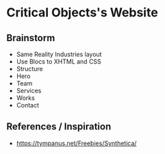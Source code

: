# Critical Objects's Website

## Brainstorm

- Same Reality Industries layout
- Use Blocs to XHTML and CSS
- Structure
 - Hero 
 - Team
 - Services
 - Works
 - Contact

## References / Inspiration
- https://tympanus.net/Freebies/Synthetica/
